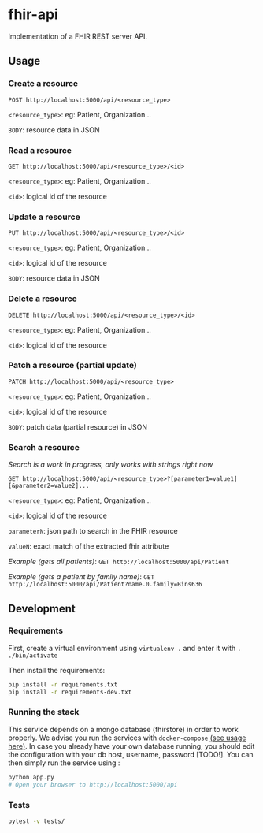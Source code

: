 # fhir-api

Implementation of a FHIR REST server API.

## Usage

### Create a resource
`POST http://localhost:5000/api/<resource_type>` 

`<resource_type>`: eg: Patient, Organization...

`BODY`: resource data in JSON

### Read a resource
`GET http://localhost:5000/api/<resource_type>/<id>` 

`<resource_type>`: eg: Patient, Organization...

`<id>`: logical id of the resource

### Update a resource
`PUT http://localhost:5000/api/<resource_type>/<id>` 

`<resource_type>`: eg: Patient, Organization...

`<id>`: logical id of the resource

`BODY`: resource data in JSON

### Delete a resource
`DELETE http://localhost:5000/api/<resource_type>/<id>` 

`<resource_type>`: eg: Patient, Organization...

`<id>`: logical id of the resource

### Patch a resource (partial update)
`PATCH http://localhost:5000/api/<resource_type>` 

`<resource_type>`: eg: Patient, Organization...

`<id>`: logical id of the resource

`BODY`: patch data (partial resource) in JSON

### Search a resource

*Search is a work in progress, only works with strings right now*

`GET http://localhost:5000/api/<resource_type>?[parameter1=value1][&parameter2=value2]...` 

`<resource_type>`: eg: Patient, Organization...

`<id>`: logical id of the resource

`parameterN`: json path to search in the FHIR resource

`valueN`: exact match of the extracted fhir attribute

_Example (gets all patients)_: `GET http://localhost:5000/api/Patient`

_Example (gets a patient by family name)_: `GET http://localhost:5000/api/Patient?name.0.family=Bins636`

## Development

### Requirements

First, create a virtual environment using `virtualenv .` and enter it with `. ./bin/activate`

Then install the requirements:

```bash
pip install -r requirements.txt
pip install -r requirements-dev.txt
```

### Running the stack

This service depends on a mongo database (fhirstore) in order to work properly. We advise you run the services with `docker-compose` [(see usage here)](../README.md). In case you already have your own database running, you should edit the configuration with your db host, username, password [TODO!]. You can then simply run the service using :
```bash
python app.py
# Open your browser to http://localhost:5000/api
```

### Tests

```bash
pytest -v tests/
```
